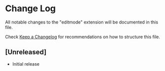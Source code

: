 # Change Log

All notable changes to the "editmode" extension will be documented in this file.

Check [Keep a Changelog](http://keepachangelog.com/) for recommendations on how to structure this file.

## [Unreleased]

- Initial release